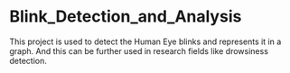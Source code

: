 # Blink_Detection_and_Analysis
This project is used to detect the Human Eye blinks and represents it in a graph.  And this can be  further used in research fields like drowsiness detection.
